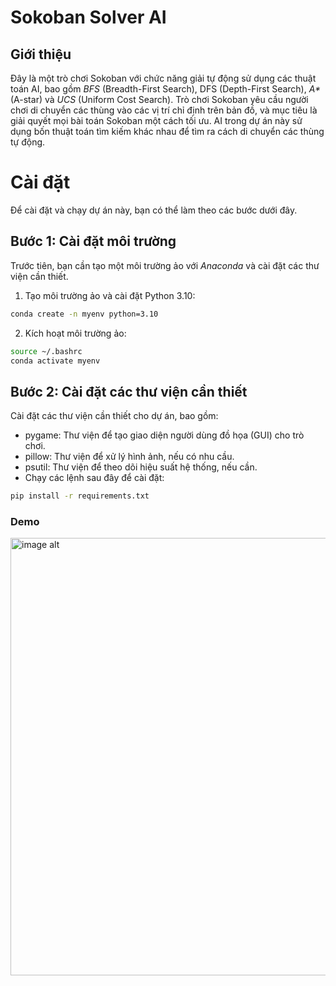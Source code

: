 # Sokoban Solver AI
## Giới thiệu
Đây là một trò chơi Sokoban với chức năng giải tự động sử dụng các thuật toán AI, bao gồm *BFS* (Breadth-First Search), DFS (Depth-First Search), *A\** (A-star) và *UCS* (Uniform Cost Search). Trò chơi Sokoban yêu cầu người chơi di chuyển các thùng vào các vị trí chỉ định trên bản đồ, và mục tiêu là giải quyết mọi bài toán Sokoban một cách tối ưu. AI trong dự án này sử dụng bốn thuật toán tìm kiếm khác nhau để tìm ra cách di chuyển các thùng tự động.
# Cài đặt
Để cài đặt và chạy dự án này, bạn có thể làm theo các bước dưới đây.

## Bước 1: Cài đặt môi trường
Trước tiên, bạn cần tạo một môi trường ảo với *Anaconda* và cài đặt các thư viện cần thiết.

1. Tạo môi trường ảo và cài đặt Python 3.10:
```bash
conda create -n myenv python=3.10
```
2. Kích hoạt môi trường ảo:
```bash
source ~/.bashrc
conda activate myenv
```
## Bước 2: Cài đặt các thư viện cần thiết
Cài đặt các thư viện cần thiết cho dự án, bao gồm:

- pygame: Thư viện để tạo giao diện người dùng đồ họa (GUI) cho trò chơi.
- pillow: Thư viện để xử lý hình ảnh, nếu có nhu cầu.
- psutil: Thư viện để theo dõi hiệu suất hệ thống, nếu cần.
- Chạy các lệnh sau đây để cài đặt:
```bash
pip install -r requirements.txt
```

### Demo
<img src="https://github.com/yuk1s4n/Lab-1---AI/blob/40d99a28a4da8bf8cc25541b203ef3a621107835/demo_images/map_2.png" alt="image alt" width="700"/>